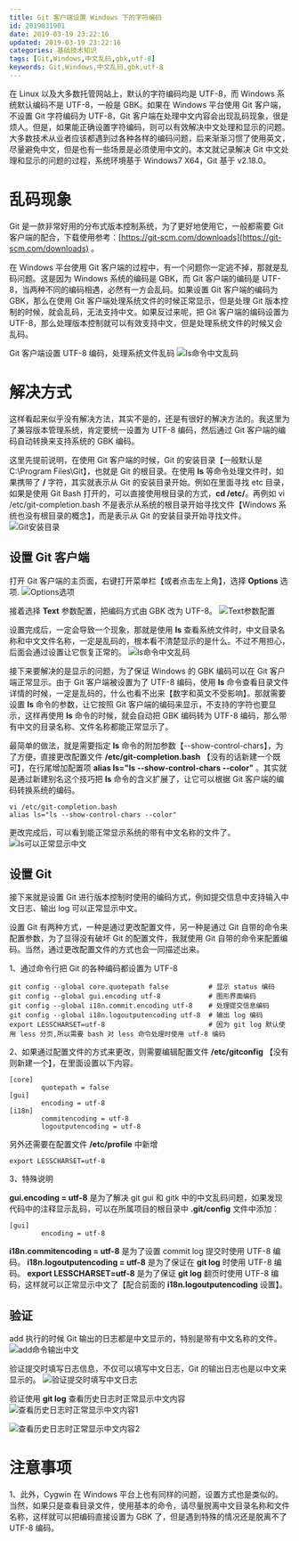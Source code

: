 ```yaml
---
title: Git 客户端设置 Windows 下的字符编码
id: 2019031901
date: 2019-03-19 23:22:16
updated: 2019-03-19 23:22:16
categories: 基础技术知识
tags: [Git,Windows,中文乱码,gbk,utf-8]
keywords: Git,Windows,中文乱码,gbk,utf-8
---
```



在 Linux 以及大多数托管网站上，默认的字符编码均是 UTF-8，而 Windows 系统默认编码不是 UTF-8，一般是 GBK。如果在 Windows 平台使用 Git 客户端，不设置 Git 字符编码为 UTF-8，Git 客户端在处理中文内容会出现乱码现象，很是烦人。但是，如果能正确设置字符编码，则可以有效解决中文处理和显示的问题。大多数技术从业者应该都遇到过各种各样的编码问题，后来渐渐习惯了使用英文，尽量避免中文，但是也有一些场景是必须使用中文的。本文就记录解决 Git 中文处理和显示的问题的过程，系统环境基于 Windows7 X64，Git 基于 v2.18.0。


<!-- more -->


# 乱码现象


Git 是一款非常好用的分布式版本控制系统，为了更好地使用它，一般都需要 Git 客户端的配合，下载使用参考：[https://git-scm.com/downloads](https://git-scm.com/downloads) 。

在 Windows 平台使用 Git 客户端的过程中，有一个问题你一定逃不掉，那就是乱码问题。这是因为 Windows 系统的编码是 GBK，而 Git 客户端的编码是 UTF-8，当两种不同的编码相遇，必然有一方会乱码。如果设置 Git 客户端的编码为 GBK，那么在使用 Git 客户端处理系统文件的时候正常显示，但是处理 Git 版本控制的时候，就会乱码，无法支持中文。如果反过来呢，把 Git 客户端的编码设置为 UTF-8，那么处理版本控制就可以有效支持中文，但是处理系统文件的时候又会乱码。

Git 客户端设置 UTF-8 编码，处理系统文件乱码
![ls命令中文乱码](https://ws1.sinaimg.cn/large/b7f2e3a3gy1g17blzgl2zj20l50cpjt9.jpg "ls命令中文乱码")


# 解决方式


这样看起来似乎没有解决方法，其实不是的，还是有很好的解决方法的。我这里为了兼容版本管理系统，肯定要统一设置为 UTF-8 编码，然后通过 Git 客户端的编码自动转换来支持系统的 GBK 编码。

这里先提前说明，在使用 Git 客户端的时候，Git 的安装目录【一般默认是 C:\Program Files\Git】，也就是 Git 的根目录。在使用 **ls** 等命令处理文件时，如果携带了 **/** 字符，其实就表示从 Git 的安装目录开始。例如在里面寻找 etc 目录，如果是使用 Git Bash 打开的，可以直接使用根目录的方式，**cd /etc/**。再例如 vi /etc/git-completion.bash 不是表示从系统的根目录开始寻找文件【Windows 系统也没有根目录的概念】，而是表示从 Git 的安装目录开始寻找文件。
![Git安装目录](https://ws1.sinaimg.cn/large/b7f2e3a3gy1g17bn7wtv0j20nd0dumyg.jpg "Git安装目录")

## 设置 Git 客户端

打开 Git 客户端的主页面，右键打开菜单栏【或者点击左上角】，选择 **Options** 选项.
![Options选项](https://ws1.sinaimg.cn/large/b7f2e3a3gy1g17bmpt7mnj20l50cp0tw.jpg "Options选项")

接着选择 **Text** 参数配置，把编码方式由 GBK 改为 UTF-8。
![Text参数配置](https://ws1.sinaimg.cn/large/b7f2e3a3gy1g17bnna4xyj20l50cpacj.jpg "Text参数配置")

设置完成后，一定会导致一个现象，那就是使用 **ls** 查看系统文件时，中文目录名称和中文文件名称，一定是乱码的，根本看不清楚显示的是什么。不过不用担心，后面会通过设置让它恢复正常的。
![ls命令中文乱码](https://ws1.sinaimg.cn/large/b7f2e3a3gy1g17blzgl2zj20l50cpjt9.jpg "ls命令中文乱码")

接下来要解决的是显示的问题，为了保证 Windows 的 GBK 编码可以在 Git 客户端正常显示。由于 Git 客户端被设置为了 UTF-8 编码，使用 **ls** 命令查看目录文件详情的时候，一定是乱码的，什么也看不出来【数字和英文不受影响】。那就需要设置 **ls** 命令的参数，让它按照 Git 客户端的编码来显示，不支持的字符也要显示，这样再使用 **ls** 命令的时候，就会自动把 GBK 编码转为 UTF-8 编码，那么带有中文的目录名称、文件名称都能正常显示了。

最简单的做法，就是需要指定 **ls** 命令的附加参数【--show-control-chars】，为了方便，直接更改配置文件 **/etc/git-completion.bash** 【没有的话新建一个既可】，在行尾增加配置项 **alias ls="ls --show-control-chars --color"** 。其实就是通过新建别名这个技巧把 **ls** 命令的含义扩展了，让它可以根据 Git 客户端的编码转换系统的编码。

```
vi /etc/git-completion.bash
alias ls="ls --show-control-chars --color"
```

更改完成后，可以看到能正常显示系统的带有中文名称的文件了。
![ls可以正常显示中文](https://ws1.sinaimg.cn/large/b7f2e3a3gy1g17bo2mcrej20l50cpq4y.jpg "ls可以正常显示中文")

## 设置 Git

接下来就是设置 Git 进行版本控制时使用的编码方式，例如提交信息中支持输入中文日志、输出 log 可以正常显示中文。

设置 Git 有两种方式，一种是通过更改配置文件，另一种是通过 Git 自带的命令来配置参数，为了显得没有破坏 Git 的配置文件，我就使用 Git 自带的命令来配置编码。当然，通过更改配置文件的方式也会一同描述出来。

1、通过命令行把 Git 的各种编码都设置为 UTF-8

```
git config --global core.quotepath false          # 显示 status 编码 
git config --global gui.encoding utf-8            # 图形界面编码 
git config --global i18n.commit.encoding utf-8    # 处理提交信息编码 
git config --global i18n.logoutputencoding utf-8  # 输出 log 编码 
export LESSCHARSET=utf-8                          # 因为 git log 默认使用 less 分页,所以需要 bash 对 less 命令处理时使用 utf-8 编码
```

2、如果通过配置文件的方式来更改，则需要编辑配置文件 **/etc/gitconfig** 【没有则新建一个】，在里面设置以下内容。

```
[core]
        quotepath = false 
[gui]
        encoding = utf-8 
[i18n]
        commitencoding = utf-8 
        logoutputencoding = utf-8
```

另外还需要在配置文件 **/etc/profile** 中新增

```
export LESSCHARSET=utf-8
```

3、特殊说明

**gui.encoding = utf-8** 是为了解决 git gui 和 gitk 中的中文乱码问题，如果发现代码中的注释显示乱码，可以在所属项目的根目录中 **.git/config** 文件中添加：

```
[gui]
        encoding = utf-8
```

**i18n.commitencoding = utf-8** 是为了设置 commit log 提交时使用 UTF-8 编码。
**i18n.logoutputencoding = utf-8** 是为了保证在 **git log** 时使用 UTF-8 编码。
**export LESSCHARSET=utf-8** 是为了保证 **git log** 翻页时使用 UTF-8 编码，这样就可以正常显示中文了【配合前面的 **i18n.logoutputencoding** 设置】。

## 验证

add 执行的时候 Git 输出的日志都是中文显示的，特别是带有中文名称的文件。
![add命令输出中文](https://ws1.sinaimg.cn/large/b7f2e3a3gy1g17bv0ph2yj20l50f20uh.jpg "add命令输出中文")

验证提交时填写日志信息，不仅可以填写中文日志，Git 的输出日志也是以中文来显示的。
![验证提交时填写中文日志](https://ws1.sinaimg.cn/large/b7f2e3a3gy1g17boorhqyj20l50cpgn8.jpg "验证提交时填写中文日志")

验证使用 **git log** 查看历史日志时正常显示中文内容
![查看历史日志时正常显示中文内容1](https://ws1.sinaimg.cn/large/b7f2e3a3gy1g17bosnlsnj20l50cp0tt.jpg "查看历史日志时正常显示中文内容1")


![查看历史日志时正常显示中文内容2](https://ws1.sinaimg.cn/large/b7f2e3a3gy1g17box3cduj20l50cp3zx.jpg "查看历史日志时正常显示中文内容2")


# 注意事项


1、此外，Cygwin 在 Windows 平台上也有同样的问题，设置方式也是类似的。当然，如果只是查看目录文件，使用基本的命令，请尽量脱离中文目录名称和文件名称，这样就可以把编码直接设置为 GBK 了，但是遇到特殊的情况还是脱离不了 UTF-8 编码。

